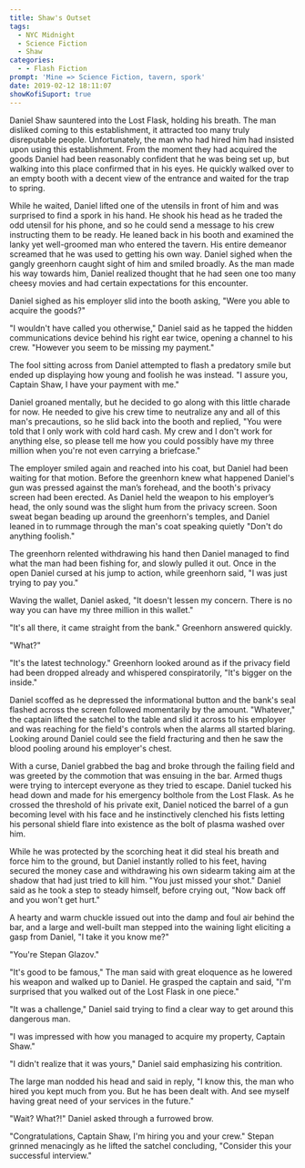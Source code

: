 ```yaml
---
title: Shaw's Outset
tags:
  - NYC Midnight
  - Science Fiction
  - Shaw
categories:
  - - Flash Fiction
prompt: 'Mine => Science Fiction, tavern, spork'
date: 2019-02-12 18:11:07
showKofiSuport: true
---
```


Daniel Shaw sauntered into the Lost Flask, holding his breath.  The man disliked coming to this establishment, it attracted too many truly disreputable people.  Unfortunately, the man who had hired him had insisted upon using this establishment.  From the moment they had acquired the goods Daniel had been reasonably confident that he was being set up, but walking into this place confirmed that in his eyes.  He quickly walked over to an empty booth with a decent view of the entrance and waited for the trap to spring.

While he waited, Daniel lifted one of the utensils in front of him and was surprised to find a spork in his hand.  He shook his head as he traded the odd utensil for his phone, and so he could send a message to his crew instructing them to be ready.  He leaned back in his booth and examined the lanky yet well-groomed man who entered the tavern.  His entire demeanor screamed that he was used to getting his own way.<!-- more -->  Daniel sighed when the gangly greenhorn caught sight of him and smiled broadly.  As the man made his way towards him, Daniel realized thought that he had seen one too many cheesy movies and had certain expectations for this encounter.

Daniel sighed as his employer slid into the booth asking, "Were you able to acquire the goods?"

"I wouldn't have called you otherwise,"  Daniel said as he tapped the hidden communications device behind his right ear twice, opening a channel to his crew.  "However you seem to be missing my payment."

The fool sitting across from Daniel attempted to flash a predatory smile but ended up displaying how young and foolish he was instead.  "I assure you, Captain Shaw, I have your payment with me."

Daniel groaned mentally, but he decided to go along with this little charade for now.  He needed to give his crew time to neutralize any and all of this man's precautions, so he slid back into the booth and replied, "You were told that I only work with cold hard cash.  My crew and I don't work for anything else, so please tell me how you could possibly have my three million when you're not even carrying a briefcase."

The employer smiled again and reached into his coat, but Daniel had been waiting for that motion.  Before the greenhorn knew what happened Daniel's gun was pressed against the man’s forehead, and the booth's privacy screen had been erected.  As Daniel held the weapon to his employer’s head, the only sound was the slight hum from the privacy screen.  Soon sweat began beading up around the greenhorn's temples, and Daniel leaned in to rummage through the man's coat speaking quietly "Don't do anything foolish."

The greenhorn relented withdrawing his hand then Daniel managed to find what the man had been fishing for, and slowly pulled it out.  Once in the open Daniel cursed at his jump to action, while greenhorn said, "I was just trying to pay you."

Waving the wallet, Daniel asked, "It doesn't lessen my concern.  There is no way you can have my three million in this wallet."

"It's all there, it came straight from the bank."  Greenhorn answered quickly.

"What?"

"It's the latest technology."  Greenhorn looked around as if the privacy field had been dropped already and whispered conspiratorily, "It's bigger on the inside."

Daniel scoffed as he depressed the informational button and the bank's seal flashed across the screen followed momentarily by the amount. "Whatever," the captain lifted the satchel to the table and slid it across to his employer and was reaching for the field's controls when the alarms all started blaring.  Looking around Daniel could see the field fracturing and then he saw the blood pooling around his employer's chest.  

With a curse, Daniel grabbed the bag and broke through the failing field and was greeted by the commotion that was ensuing in the bar.  Armed thugs were trying to intercept everyone as they tried to escape.  Daniel tucked his head down and made for his emergency bolthole from the Lost Flask.  As he crossed the threshold of his private exit, Daniel noticed the barrel of a gun becoming level with his face and he instinctively clenched his fists letting his personal shield flare into existence as the bolt of plasma washed over him.  

While he was protected by the scorching heat it did steal his breath and force him to the ground, but Daniel instantly rolled to his feet, having secured the money case and withdrawing his own sidearm taking aim at the shadow that had just tried to kill him.  "You just missed your shot."  Daniel said as he took a step to steady himself, before crying out, "Now back off and you won't get hurt."

A hearty and warm chuckle issued out into the damp and foul air behind the bar, and a large and well-built man stepped into the waining light eliciting a gasp from Daniel, "I take it you know me?"

"You're Stepan Glazov."

"It's good to be famous," The man said with great eloquence as he lowered his weapon and walked up to Daniel.  He grasped the captain and said, "I'm surprised that you walked out of the Lost Flask in one piece."

"It was a challenge,"  Daniel said trying to find a clear way to get around this dangerous man.

"I was impressed with how you managed to acquire my property, Captain Shaw."

"I didn't realize that it was yours," Daniel said emphasizing his contrition.

The large man nodded his head and said in reply, "I know this, the man who hired you kept much from you.  But he has been dealt with.  And see myself having great need of your services in the future."

"Wait?  What?!"  Daniel asked through a furrowed brow.

"Congratulations, Captain Shaw, I'm hiring you and your crew."  Stepan grinned menacingly as he lifted the satchel concluding, "Consider this your successful interview."
